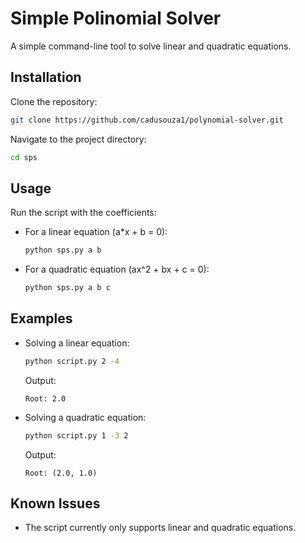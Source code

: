 # Simple Polinomial Solver

A simple command-line tool to solve linear and quadratic equations.

## Installation

Clone the repository:

```bash
git clone https://github.com/cadusouza1/polynomial-solver.git
```

Navigate to the project directory:

```bash
cd sps
```

## Usage

Run the script with the coefficients:

- For a linear equation (a*x + b = 0):

  ```bash
  python sps.py a b
  ```

- For a quadratic equation (ax^2 + bx + c = 0):

  ```bash
  python sps.py a b c
  ```

## Examples

- Solving a linear equation:

  ```bash
  python script.py 2 -4
  ```

  Output:

  ```
  Root: 2.0
  ```

- Solving a quadratic equation:

  ```bash
  python script.py 1 -3 2
  ```

  Output:

  ```
  Root: (2.0, 1.0)
  ```

## Known Issues

- The script currently only supports linear and quadratic equations.
